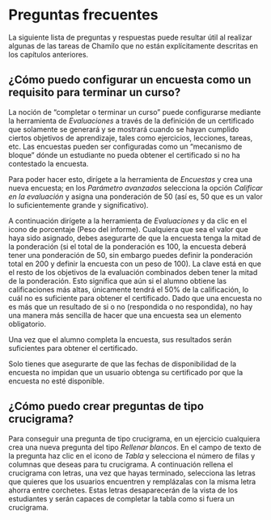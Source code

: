 # Preguntas frecuentes

La siguiente lista de preguntas y respuestas puede resultar útil al realizar algunas de las tareas de Chamilo que no están explícitamente descritas en los capítulos anteriores.

## ¿Cómo puedo configurar un encuesta como un requisito para terminar un curso? <a id="c-mo-puedo-configurar-un-encuesta-como-un-requisito-para-terminar-un-curso"></a>

La noción de “completar o terminar un curso” puede configurarse mediante la herramienta de _Evaluaciones_ a través de la definición de un certificado que solamente se generará y se mostrará cuando se hayan cumplido ciertos objetivos de aprendizaje, tales como ejercicios, lecciones, tareas, etc. Las encuestas pueden ser configuradas como un “mecanismo de bloque” dónde un estudiante no pueda obtener el certificado si no ha contestado la encuesta.

Para poder hacer esto, dirígete a la herramienta de _Encuestas_ y crea una nueva encuesta; en los _Parámetro avanzados_ selecciona la opción _Calificar en la evaluación_ y asigna una ponderación de 50 \(así es, 50 que es un valor lo suficientemente grande y significativo\).

A continuación dirígete a la herramienta de _Evaluaciones_ y da clic en el icono de porcentaje \(Peso del informe\). Cualquiera que sea el valor que haya sido asignado, debes asegurarte de que la encuesta tenga la mitad de la ponderación \(si el total de la ponderación es 100, la encuesta deberá tener una ponderación de 50, sin embargo puedes definir la ponderación total en 200 y definir la encuesta con un peso de 100\). La clave está en que el resto de los objetivos de la evaluación combinados deben tener la mitad de la ponderación. Esto significa que aún si el alumno obtiene las calificaciones más altas, únicamente tendrá el 50% de la calificación, lo cuál no es suficiente para obtener el certificado. Dado que una encuesta no es más que un resultado de si o no \(respondida o no respondida\), no hay una manera más sencilla de hacer que una encuesta sea un elemento obligatorio.

Una vez que el alumno completa la encuesta, sus resultados serán suficientes para obtener el certificado.

Solo tienes que asegurarte de que las fechas de disponibilidad de la encuesta no impidan que un usuario obtenga su certificado por que la encuesta no esté disponible.

## ¿Cómo puedo crear preguntas de tipo crucigrama? <a id="c-mo-puedo-crear-preguntas-de-tipo-crucigrama"></a>

Para conseguir una pregunta de tipo crucigrama, en un ejercicio cualquiera crea una nueva pregunta del tipo _Rellenar blancos_. En el campo de texto de la pregunta haz clic en el icono de _Tabla_ y selecciona el número de filas y columnas que deseas para tu crucigrama. A continuación rellena el crucigrama con letras, una vez que hayas terminado, selecciona las letras que quieres que los usuarios encuentren y remplázalas con la misma letra ahorra entre corchetes. Estas letras desaparecerán de la vista de los estudiantes y serán capaces de completar la tabla como si fuera un crucigrama.

